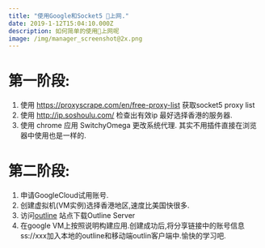 ```yaml
---
title: "使用Google和Socket5 🔬上网."
date: 2019-1-12T15:04:10.000Z
description: 如何简单的使用🔬上网呢
image: /img/manager_screenshot@2x.png
---
```


# 第一阶段:

1. 使用 https://proxyscrape.com/en/free-proxy-list 获取socket5 proxy list
2. 使用 http://ip.soshoulu.com/ 检查出有效ip 最好选择香港的服务器.
3. 使用 chrome 应用 SwitchyOmega 更改系统代理. 其实不用插件直接在浏览器中使用也是一样的.

# 第二阶段:
1. 申请GoogleCloud试用账号.
2. 创建虚拟机(VM实例)选择香港地区,速度比美国快很多.
3. 访问[outline](https://www.getoutline.org/zh-CN/home) 站点下载Outline Server
4. 在google VM上按照说明构建应用.创建成功后,将分享链接中的账号信息ss://xxx加入本地的outline和移动端outlin客户端中.愉快的学习吧.
